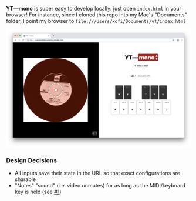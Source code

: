 **YT—mono** is super easy to develop locally: just open `index.html` in your browser!
For instance, since I cloned this repo into my Mac's "Documents" folder, I point my browser to `file:///Users/kofi/Documents/yt/index.html`

![Screenshot](/assets/screenshot.png)


### Design Decisions

 - All inputs save their state in the URL so that exact configurations are sharable
 - "Notes" "sound" (i.e. video unmutes) for as long as the MIDI/keyboard key is held (see [#1](https://github.com/hkgumbs/yt/pull/1))
